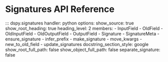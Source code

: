 # Signatures API Reference

::: dspy.signatures
    handler: python
    options:
        show_source: true
        show_root_heading: true
        heading_level: 2
        members:
          - InputField
          - OldField
          - OldInputField
          - OldOutputField
          - OutputField
          - Signature
          - SignatureMeta
          - ensure_signature
          - infer_prefix
          - make_signature
          - move_kwargs
          - new_to_old_field
          - update_signatures
        docstring_section_style: google
        show_root_full_path: false
        show_object_full_path: false
        separate_signature: false
